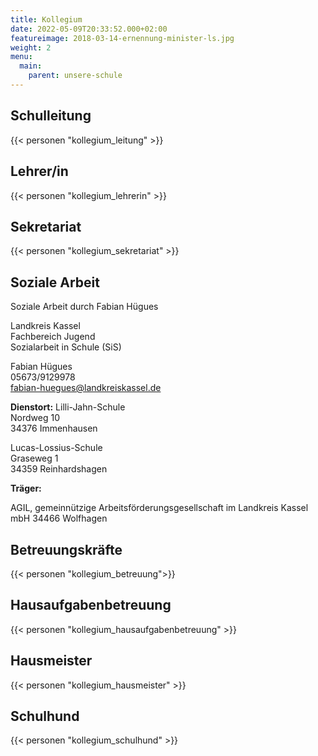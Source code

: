 ```yaml
---
title: Kollegium
date: 2022-05-09T20:33:52.000+02:00
featureimage: 2018-03-14-ernennung-minister-ls.jpg
weight: 2
menu:
  main:
    parent: unsere-schule
---
```


## Schulleitung

{{< personen "kollegium_leitung" >}}

## Lehrer/in

{{< personen "kollegium_lehrerin" >}}

## Sekretariat

{{< personen "kollegium_sekretariat" >}}

## Soziale Arbeit

Soziale Arbeit durch Fabian Hügues

Landkreis Kassel  
Fachbereich Jugend  
Sozialarbeit in Schule (SiS)

Fabian Hügues  
05673/9129978  
fabian-huegues@landkreiskassel.de

**Dienstort:**
Lilli-Jahn-Schule  
Nordweg 10  
34376 Immenhausen

Lucas-Lossius-Schule  
Graseweg 1  
34359 Reinhardshagen

**Träger:**

AGIL, gemeinnützige Arbeitsförderungsgesellschaft im Landkreis Kassel mbH
34466 Wolfhagen

## Betreuungskräfte

{{< personen "kollegium_betreuung">}}

## Hausaufgabenbetreuung

{{< personen "kollegium_hausaufgabenbetreuung" >}}

## Hausmeister

{{< personen "kollegium_hausmeister" >}}

## Schulhund

{{< personen "kollegium_schulhund" >}}
